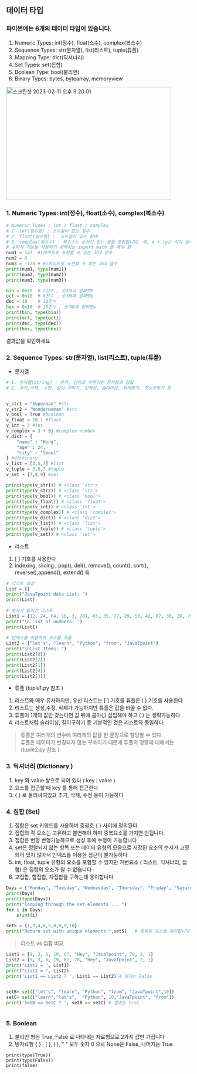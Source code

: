 ## 데이터 타입
### 파이썬에는 6개의 테이터 타입이 있습니다.
1. Numeric Types: int(정수), float(소수), complex(복소수)
2. Sequence Types: str(문자열), list(리스트), tuple(튜플)
3. Mapping Type: dict(딕셔너리)
4. Set Types: set(집합)
5. Boolean Type: bool(불리언)
6. Binary Types: bytes, bytearray, memoryview

<img width="450" height="308" alt="스크린샷 2023-02-11 오후 9 20 01" src="https://user-images.githubusercontent.com/48478079/218264409-d45482c2-d7e0-4d99-a261-3a5631f05591.png">


### 1. Numeric Types: int(정수), float(소수), complex(복소수)



```python
# Numeric Types : int / float / complex
# 1. int(정수형) : 소수점이 없는 정수
# 2. float(실수형) :  소수점이 있는 형태
# 3. complex(복소수) : 복소수는 순서가 있는 쌍을 포함합니다. 즉, x + iy는 각각 실수 부분과 허수 부분을 나타냅니다. 2.14j, 2.0 + 2.3j 등과 같은 복소수입니다.
# 수학적 기능을 사용하기 위해서는 import math 를 해야 함
num1 = 127  #1바이트로 표현할 수 있는 최대 양수
num2 = 0
num3 = -128 # #1바이트로 표현할 수 있는 최대 음수
print(num1, type(num1))
print(num2, type(num2))
print(num3, type(num3))

bin = 0b10  # 2진수 , 숫자0과 알파벳b
oct = 0o10  # 8진수 , 숫자0과 알파벳o
dec = 10    # 10진수
hex = 0x10  # 16진수 , 숫자0과 알파벳x
print(bin, type(bin))
print(oct, type(oct))
print(dec, type(dec))
print(hex, type(hex))

```
결과값을 확인하세요


### 2. Sequence Types: str(문자열), list(리스트), tuple(튜플)
- 문자열
```python
# 1. 문자열(string) : 문자, 단어로 이루어진 문자들의 집합
# 2. 추가,삭제, 수정, 길이 구하기, 인덱싱, 슬라이싱, 위치찾기, 갯수구하기 등 


v_str1 = "Superman" #str
v_str2 = "Wonderwoman" #str
v_bool = True #boolean 
v_float = 10.1 #float
v_int = 3 #int
v_complex = 3 + 3j #complex number
v_dict = {
    "name" : "Hong",
    "age" : 24,
    "city" : "Seoul"
} #dictinary
v_list = [3,5,7] #list
v_tuple = 3,5,7 #tuple
v_set = {7,8,9} #set

print(type(v_str1)) # <class 'str'>
print(type(v_str2)) # <class 'str'>
print(type(v_bool)) # <class 'bool'>
print(type(v_float)) # <class 'float'>
print(type(v_int)) # <class 'int'>
print(type(v_complex)) # <class 'complex'>
print(type(v_dict)) # <class 'dict'> 
print(type(v_list)) # <class 'list'>
print(type(v_tuple)) # <class 'tuple'>
print(type(v_set)) # <class 'set'>
```

- 리스트
1. [   ] 기호를 사용한다
2. indexing, slicing , pop(), del(), remove(), count(), sort(), reverse(),append(), extend() 등
  
``` python
# 리스트 생성
List = []  
print("JavaTpoint data List: ")  
print(List)  
     
# 숫자가 들어간 리스트
List1 = [12, 24, 64, 18, 3, 201, 65, 35, 27, 29, 58, 42, 87, 30, 28, 79, 4, 90]  
print("\n List of numbers: ")  
print(List1)  
     
# 인덱스를 이용하여 요소를 추출
List2 = ["let's", "learn", "Python", "from", "JavaTpoint"]  
print("\nList Items: ")  
print(List2[0])   
print(List2[2])  
print(List2[1])  
print(List2[4])  
print(List2[3]) 

```

  
- 튜플 (tuple1.py 참조 )   
1. 리스트와 매우 유사하지만, 우선 리스트는 [ ] 기호를 튜플은 (  ) 기호를 사용한다
2. 리스트는 생성,수정, 삭제가 가능하지만 튜플은 값을 바꿀 수 없다. 
3. 튜플이 1개의 값만 갖는다면 값 뒤에 콤마(,) 삽입해야 하고 ( ) 는 생략가능하다
4. 리스트처럼 슬라이싱, 길이구하기 등 기본적인 것은 리스트와 동일하다

> 튜플은 여러개의 변수에 여러개의 값을 한 문장으로 할당할 수 있다   
> 튜플은 데이터가 변경되지 않는 구조이기 때문에 튜플의 정렬에 대해서는(tuple2.py 참조 )

### 3. 딕셔너리 (Dictionary )
1. key 와 value 쌍으로 되어 있다 (  key : value )
2. 요소를 접근할 때 key 를 통해 접근한다
3. {   } 로 둘러싸여있고 추가, 삭제, 수정 등이 가능하다


### 4. 집합 (Set)
1. 집합은 set 키워드를 사용하며 중괄호 {   } 사이에 정의된다
2. 집합의 각 요소는 고유하고 불변해야 하며 중복요소를 가지면 안됩니다. 
3. 집합은 변형 변형가능하므로 생성 후에 수정이 가능합니다
4. set은 정렬되지 않는 항목 또는 데이터 유형의 모음으로 저장된 요소의 순서가 고정되어 있지 않아서 인덱스를 이용한 접근이 불가능하다
5. int, float, tuple 유형의 요소를 포함할 수 있지만 가변요소 ( 리스트, 딕셔너리, 집합) 은 집합의 요소가 될 수 없습니다 
6. 교집합, 합집합, 차집합을 구하는데 용이합니다 

``` python
Days = {"Monday", "Tuesday", "Wednesday", "Thursday", "Friday", "Saturday", "Sunday"}    
print(Days)    
print(type(Days))    
print("looping through the set elements ... ")    
for i in Days:    
    print(i)   

```
``` python
set5 = {1,2,4,4,5,8,9,9,10}  
print("Return set with unique elements:",set5)   # 중복된 요소를 제거합니다
```


> 리스트 vs 집합 비교
``` python
List1 = [9, 3, 6, 19, 67, "Hey", "JavaTpoint", 78, 2, 1]  
List2 = [9, 3, 6, 19, 67, 78, "Hey", "JavaTpoint", 2, 1]  
print("List1 = ", List1)  
print("List2 = ", List2)  
print('List1 == List2 ? ', List1 == List2) # 결과는 False


setB= set(["let's", "learn", "Python", "from", "JavaTpoint",10]) 
setC= set(["learn","let's",  "Python", 10,"JavaTpoint", "from"]) 
print('SetB == SetC ? ', setB == setC) # 결과는 True
 
```

### 5. Boolean 
1. 불리언 형은 True, False 로 나타내는 자료형으로 2가지 값만 가집니다
2. 빈자료형  { } , [ ], ( ), " "  모두 숫자 0 으로 None은 False, 나머지는 True


```
print(type(True))  
print(type(False))  
print(false) 
```


